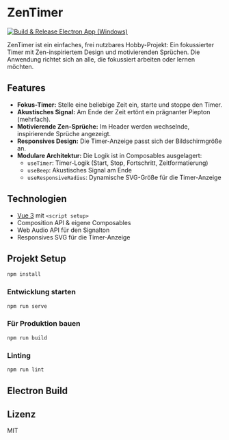 # ZenTimer

[![Build & Release Electron App (Windows)](https://github.com/Lasse27/zen-timer/actions/workflows/electron-windows.yml/badge.svg?event=workflow_run)](https://github.com/Lasse27/zen-timer/actions/workflows/electron-windows.yml)

ZenTimer ist ein einfaches, frei nutzbares Hobby-Projekt: Ein fokussierter Timer mit Zen-inspiriertem Design und motivierenden Sprüchen. Die Anwendung richtet sich an alle, die fokussiert arbeiten oder lernen möchten.

## Features

- **Fokus-Timer:** Stelle eine beliebige Zeit ein, starte und stoppe den Timer.
- **Akustisches Signal:** Am Ende der Zeit ertönt ein prägnanter Piepton (mehrfach).
- **Motivierende Zen-Sprüche:** Im Header werden wechselnde, inspirierende Sprüche angezeigt.
- **Responsives Design:** Die Timer-Anzeige passt sich der Bildschirmgröße an.
- **Modulare Architektur:** Die Logik ist in Composables ausgelagert:
  - `useTimer`: Timer-Logik (Start, Stop, Fortschritt, Zeitformatierung)
  - `useBeep`: Akustisches Signal am Ende
  - `useResponsiveRadius`: Dynamische SVG-Größe für die Timer-Anzeige

## Technologien

- [Vue 3](https://vuejs.org/) mit `<script setup>`
- Composition API & eigene Composables
- Web Audio API für den Signalton
- Responsives SVG für die Timer-Anzeige

## Projekt Setup

```bash
npm install
```

### Entwicklung starten

```bash
npm run serve
```

### Für Produktion bauen

```bash
npm run build
```

### Linting

```bash
npm run lint
```

## Electron Build

<!-- Hier später Anleitung für Electron-Builds ergänzen -->

## Lizenz

MIT
